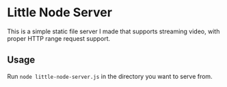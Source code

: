 # Little Node Server
This is a simple static file server I made that supports streaming video, with proper HTTP range request support.

## Usage
Run `node little-node-server.js` in the directory you want to serve from.
